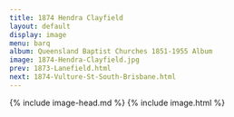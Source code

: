 ```yaml
---
title: 1874 Hendra Clayfield
layout: default
display: image
menu: barq
album: Queensland Baptist Churches 1851-1955 Album
image: 1874-Hendra-Clayfield.jpg
prev: 1873-Lanefield.html
next: 1874-Vulture-St-South-Brisbane.html
---
```

{% include image-head.md %}
{% include image.html %}